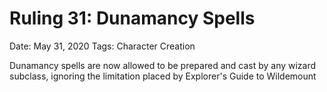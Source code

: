 # Ruling 31: Dunamancy Spells

Date: May 31, 2020
Tags: Character Creation

Dunamancy spells are now allowed to be prepared and cast by any wizard subclass, ignoring the limitation placed by Explorer's Guide to Wildemount